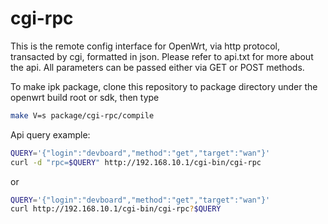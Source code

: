 # cgi-rpc
This is the remote config interface for OpenWrt, via http protocol, transacted by cgi, formatted in json. Please refer to api.txt for more about the api. All parameters can be passed either via GET or POST methods.

To make ipk package, clone this repository to package directory under the openwrt build root or sdk, then type 

```bash
make V=s package/cgi-rpc/compile
```

Api query example:

```bash
QUERY='{"login":"devboard","method":"get","target":"wan"}'
curl -d "rpc=$QUERY" http://192.168.10.1/cgi-bin/cgi-rpc
```
or
```bash
QUERY='{"login":"devboard","method":"get","target":"wan"}'
curl http://192.168.10.1/cgi-bin/cgi-rpc?$QUERY
```

